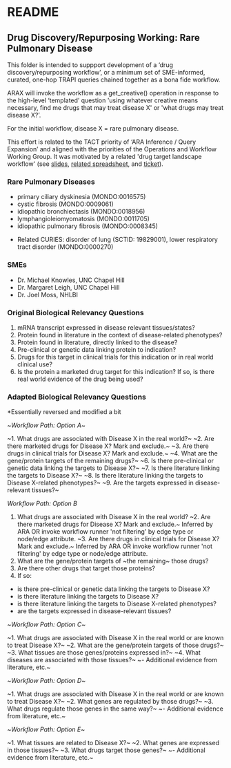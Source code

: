 # README

## Drug Discovery/Repurposing Working: Rare Pulmonary Disease

This folder is intended to suppport development of a ‘drug discovery/repurposing workflow’, or a minimum set of SME-informed, curated, one-hop TRAPI queries chained together as a bona fide workflow.

ARAX will invoke the workflow as a get_creative() operation in response to the high-level ‘templated’ question 'using whatever creative means necessary, find me drugs that may treat disease X' or 'what drugs may treat disease X?’.

For the initial workflow, disease X = rare pulmonary disease.

This effort is related to the TACT priority of ‘ARA Inference / Query Expansion’ and aligned with the priorities of the Operations and Workflow Working Group. It was motivated by a related 'drug target landscape workflow' (see [slides](https://docs.google.com/presentation/d/1I4Ip7BVOhMl5Qt9HFvPnUwXObrNwZnSyp1Ax8pPsXss/edit?usp=sharing), [related spreadsheet](https://docs.google.com/spreadsheets/d/1gpsO6svuLy7AghWwsfwZLbmdJtIc3Kc290F_-dDrdzQ/edit?usp=sharing), and [ticket](https://github.com/NCATSTranslator/Clinical-Data-Committee-Tracking-Voting/issues/9)).

### Rare Pulmonary Diseases

- primary ciliary dyskinesia (MONDO:0016575)
- cystic fibrosis (MONDO:0009061)
- idiopathic bronchiectasis (MONDO:0018956)
- lymphangioleiomyomatosis (MONDO:0011705)
- idiopathic pulmonary fibrosis (MONDO:0008345)

* Related CURIES: disorder of lung (SCTID: 19829001), lower respiratory tract disorder (MONDO:0000270)

### SMEs

- Dr. Michael Knowles, UNC Chapel Hill
- Dr. Margaret Leigh, UNC Chapel Hill
- Dr. Joel Moss, NHLBI

### Original Biological Relevancy Questions

1. mRNA transcript expressed in disease relevant tissues/states?
2. Protein found in literature in the context of disease-related phenotypes?
3. Protein found in literature, directly linked to the disease?
4. Pre-clinical or genetic data linking protein to indication?
5. Drugs for this target in clinical trials for this indication or in real world clinical use?
6. Is the protein a marketed drug target for this indication? If so, is there real world evidence of the drug being used?

### Adapted Biological Relevancy Questions

*Essentially reversed and modified a bit

~*Workflow Path: Option A*~

~1. What drugs are associated with Disease X in the real world?~
~2. Are there marketed drugs for Disease X? Mark and exclude.~
~3. Are there drugs in clinical trials for Disease X? Mark and exclude.~
~4. What are the gene/protein targets of the remaining drugs?~
~6. Is there pre-clinical or genetic data linking the targets to Disease X?~
~7. Is there literature linking the targets to Disease X?~
~8. Is there literature linking the targets to Disease X-related phenotypes?~
~9. Are the targets expressed in disease-relevant tissues?~

*Workflow Path: Option B*

1. What drugs are associated with Disease X in the real world?
~2. Are there marketed drugs for Disease X? Mark and exclude.~ Inferred by ARA OR invoke workflow runner 'not filtering' by edge type or node/edge attribute.
~3. Are there drugs in clinical trials for Disease X? Mark and exclude.~ Inferred by ARA OR invoke workflow runner 'not filtering' by edge type or node/edge attribute.
4. What are the gene/protein targets of ~the remaining~ those drugs?
5. Are there other drugs that target those proteins?
6. If so:
- is there pre-clinical or genetic data linking the targets to Disease X?
- is there literature linking the targets to Disease X?
- is there literature linking the targets to Disease X-related phenotypes?
- are the targets expressed in disease-relevant tissues?

~*Workflow Path: Option C*~

~1. What drugs are associated with Disease X in the real world or are known to treat Disease X?~
~2. What are the gene/protein targets of those drugs?~
~3. What tissues are those genes/proteins expressed in?~
~4. What diseases are associated with those tissues?~
~- Additional evidence from literature, etc.~

~*Workflow Path: Option D*~

~1. What drugs are associated with Disease X in the real world or are known to treat Disease X?~
~2. What genes are regulated by those drugs?~
~3. What drugs regulate those genes in the same way?~
~- Additional evidence from literature, etc.~

~*Workflow Path: Option E*~

~1. What tissues are related to Disease X?~
~2. What genes are expressed in those tissues?~
~3. What drugs target those genes?~
~- Additional evidence from literature, etc.~
